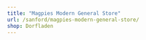```yaml
---
title: "Magpies Modern General Store"
url: /sanford/magpies-modern-general-store/
shop: Dorfladen
---
```


